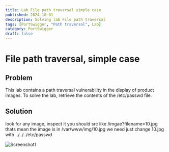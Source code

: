 ```yaml
---
title: Lab File path traversal simple case
published: 2024-10-01
description: Solving lab File path traversal
tags: [PortSwigger, "Path traversal", Lab]
category: PortSwigger
draft: false
---
```


# File path traversal, simple case


## Problem

This lab contains a path traversal vulnerability in the display of product images.
To solve the lab, retrieve the contents of the /etc/passwd file.


## Solution

look for any image, inspect it you should src like /imgae?filename=10.jpg thats mean the image is in /var/www/img/10.jpg we need just change 10.jpg with ../../../etc/passwd

![Screenshot1](https://github.com/user-attachments/assets/cc68f06b-1d6a-4b1f-b7b1-5a95c7270f24)

